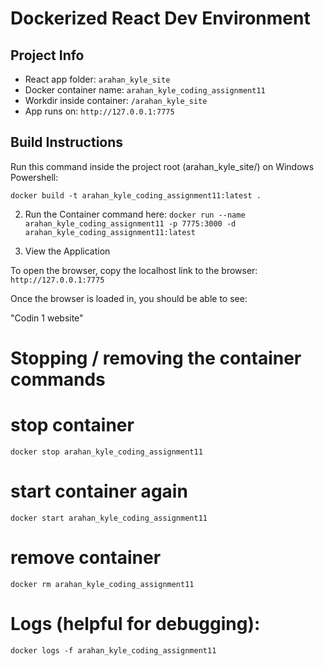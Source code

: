 # Dockerized React Dev Environment

## Project Info
- React app folder: `arahan_kyle_site`
- Docker container name: `arahan_kyle_coding_assignment11`
- Workdir inside container: `/arahan_kyle_site`
- App runs on: `http://127.0.0.1:7775`

## Build Instructions
Run this command inside the project root (arahan_kyle_site/) on Windows Powershell:

`docker build -t arahan_kyle_coding_assignment11:latest .`

2. Run the Container command here:
`docker run --name arahan_kyle_coding_assignment11 -p 7775:3000 -d arahan_kyle_coding_assignment11:latest`

3. View the Application

To open the browser, copy the localhost link to the browser:
 `http://127.0.0.1:7775`

Once the browser is loaded in, you should be able to see:

"Codin 1 website"

# Stopping / removing the container commands
# stop container
`docker stop arahan_kyle_coding_assignment11`

# start container again
`docker start arahan_kyle_coding_assignment11`

# remove container
`docker rm arahan_kyle_coding_assignment11`


# Logs (helpful for debugging):
`docker logs -f arahan_kyle_coding_assignment11`
